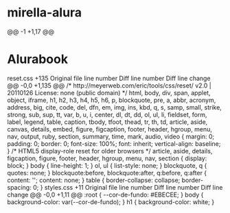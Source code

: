 # mirella-alura
@@ -1 +1,17 @@
<!DOCTYPE html>
<html>

<head>
    <meta charset="UTF-8">
    <meta name="viewport" content="width=device-width, initial-scale=1.0">
    <title>AluraBooks</title>
    <link rel="stylesheet" href="reset.css">
    <link rel="stylesheet" href="styles.css">
</head>
<body>
    <h1>Alurabook</h1>
</body>
</html>
‎reset.css
+135
Original file line number	Diff line number	Diff line change
@@ -0,0 +1,135 @@
/* http://meyerweb.com/eric/tools/css/reset/ 
   v2.0 | 20110126
   License: none (public domain)
*/
html,
body,
div,
span,
applet,
object,
iframe,
h1,
h2,
h3,
h4,
h5,
h6,
p,
blockquote,
pre,
a,
abbr,
acronym,
address,
big,
cite,
code,
del,
dfn,
em,
img,
ins,
kbd,
q,
s,
samp,
small,
strike,
strong,
sub,
sup,
tt,
var,
b,
u,
i,
center,
dl,
dt,
dd,
ol,
ul,
li,
fieldset,
form,
label,
legend,
table,
caption,
tbody,
tfoot,
thead,
tr,
th,
td,
article,
aside,
canvas,
details,
embed,
figure,
figcaption,
footer,
header,
hgroup,
menu,
nav,
output,
ruby,
section,
summary,
time,
mark,
audio,
video {
    margin: 0;
    padding: 0;
    border: 0;
    font-size: 100%;
    font: inherit;
    vertical-align: baseline;
}
/* HTML5 display-role reset for older browsers */
article,
aside,
details,
figcaption,
figure,
footer,
header,
hgroup,
menu,
nav,
section {
    display: block;
}
body {
    line-height: 1;
}
ol,
ul {
    list-style: none;
}
blockquote,
q {
    quotes: none;
}
blockquote:before,
blockquote:after,
q:before,
q:after {
    content: '';
    content: none;
}
table {
    border-collapse: collapse;
    border-spacing: 0;
}
‎styles.css
+11
Original file line number	Diff line number	Diff line change
@@ -0,0 +1,11 @@
:root {
    --cor-de-fundo: #EBECEE;
}
body {
    background-color: var(--cor-de-fundo);
}
h1 {
    background-color: white;
}
